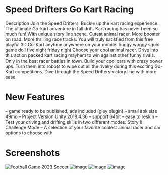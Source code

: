 # Speed Drifters Go Kart Racing
Description Join the Speed Drifters. Buckle up the kart racing experience. The ultimate Go-kart adventure in full drift. Kart racing has never been so much fun! With unique story line scene. Cutest animal racer. More booster on road. More thrilling race tracks. You will truly satisfied from this free playful 3D Go-Kart anytime anywhere on your mobile. huggy wuggy squid game doll five night friday night Choose your cool animal racer. Drive into this action packed kart racing mayhem to win against other funny rivals. Only in the best racer battles in town. Build your cool cars with crazy power ups. Turn them into robots to wipe out all the rivalry during this exciting Go-Kart competitions. Dive through the Speed Drifters victory line with more ease.

# New Features
– game ready to be published, ads included (gley plugin)
– small apk size 49mo
– Project Version Unity 2018.4.36
– support 64bit
– easy to reskin
– Test your driving and drifting skills in two different modes: Story & Challenge Mode
– A selection of your favorite coolest animal racer and car options to choose with

 
# Screenshots
[![Football Game 2023 Soccer](https://img.youtube.com/vi/d-M6xPpxGwA/mqdefault.jpg)](https://www.youtube.com/embed/d-M6xPpxGwA "Football Game 2023 Soccer")
![image](https://github.com/PhillipM9512/Speed-Drifters-Go-Kart-Racing/blob/master/Assets/Board/1.webp)
![image](https://github.com/PhillipM9512/Speed-Drifters-Go-Kart-Racing/blob/master/Assets/Board/2.webp)
![image](https://github.com/PhillipM9512/Speed-Drifters-Go-Kart-Racing/blob/master/Assets/Board/3.webp)

